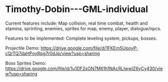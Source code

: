 # Timothy-Dobin---GML-individual

Current features include: Map collision, real time combat, health and stamina, sprinting, enemies, sprites for map, enemy, player, dialogue/npcs.

Features to be implemented: Complete leveling system, pickups, bosses.

Projectile Demo: https://drive.google.com/file/d/1FKEm5UooyP-cQrTQ7daHPoyRpg7r0dJp/view?usp=sharing

Boss Sprites Demo: https://drive.google.com/file/d/1u1DF2sON7Mtl1h1NAcRLlwwlZ6yCy430/view?usp=sharing
